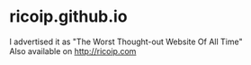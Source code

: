 # ricoip.github.io

I advertised it as "The Worst Thought-out Website Of All Time"  
Also available on http://ricoip.com
